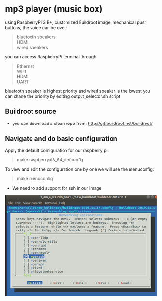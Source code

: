 # mp3 player (music box) 

using RaspberryPi 3 B+, customized Buildroot image, mechanical push buttons, 
the voice can be over:

>bluetooth speakers\
>HDMI\
>wired speakers

you can access RaspberryPi terminal through 
>Ethernet\
>WIFI\
>HDMI\
>UART

bluetooth speaker is highest priority and wired speaker is the lowest you can chane the priority by editing output_selector.sh script

## Buildroot source
- you can download a clean repo from:
http://git.buildroot.net/buildroot/ 

## Navigate and do basic configuration

Apply the default configuration for our raspberry pi:
>make raspberrypi3_64_defconfig

To view and edit the configuration one by one we will use the menuconfig:
>make menuconfig

- We need to add support for ssh in our image

<img src="images/openssh.png" width="500">


